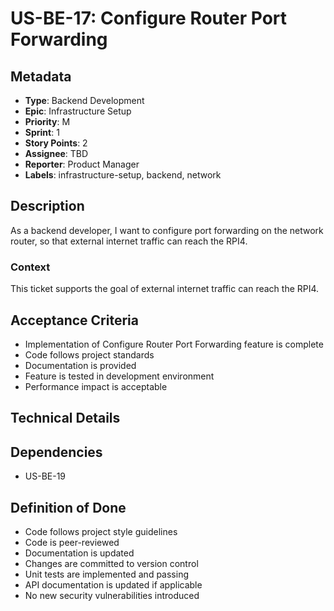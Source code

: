 # US-BE-17: Configure Router Port Forwarding

## Metadata
- **Type**: Backend Development
- **Epic**: Infrastructure Setup
- **Priority**: M
- **Sprint**: 1
- **Story Points**: 2
- **Assignee**: TBD
- **Reporter**: Product Manager
- **Labels**: infrastructure-setup, backend, network

## Description
As a backend developer, I want to configure port forwarding on the network router, so that external internet traffic can reach the RPI4.

### Context
This ticket supports the goal of external internet traffic can reach the RPI4.

## Acceptance Criteria
- Implementation of Configure Router Port Forwarding feature is complete
- Code follows project standards
- Documentation is provided
- Feature is tested in development environment
- Performance impact is acceptable

## Technical Details

## Dependencies
- US-BE-19

## Definition of Done
- Code follows project style guidelines
- Code is peer-reviewed
- Documentation is updated
- Changes are committed to version control
- Unit tests are implemented and passing
- API documentation is updated if applicable
- No new security vulnerabilities introduced
